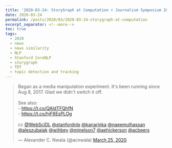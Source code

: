 ```yaml
---
title: '2020-03-24: StoryGraph at Computation + Journalism Symposium 2020 Non-Trip Report'
date: 2020-03-24
permalink: /posts/2020/03/2020-03-24-storygraph-at-computation
excerpt_separator: <!--more-->
toc: true
tags:
  - 2020 
  - news 
  - news similarity 
  - NLP 
  - Stanford CoreNLP 
  - storygraph 
  - TDT 
  - topic detection and tracking
---
```


<blockquote class="twitter-tweet"><p lang="en" dir="ltr">Began as a media manipulation experiment. It&#39;s been running since Aug 8, 2017. Glad we didn&#39;t switch it off.<br><br>See also:<br>- <a href="https://t.co/QAldTFQhfN">https://t.co/QAldTFQhfN</a><br>- <a href="https://t.co/hjF6EsPLOg">https://t.co/hjF6EsPLOg</a><br><br>cc <a href="https://twitter.com/WebSciDL?ref_src=twsrc%5Etfw">@WebSciDL</a> <a href="https://twitter.com/stanfordnlp?ref_src=twsrc%5Etfw">@stanfordnlp</a> <a href="https://twitter.com/kanarinka?ref_src=twsrc%5Etfw">@kanarinka</a> <a href="https://twitter.com/naeemulhassan?ref_src=twsrc%5Etfw">@naeemulhassan</a> <a href="https://twitter.com/aleszubajak?ref_src=twsrc%5Etfw">@aleszubajak</a> <a href="https://twitter.com/wihbey?ref_src=twsrc%5Etfw">@wihbey</a> <a href="https://twitter.com/mjnelson7?ref_src=twsrc%5Etfw">@mjnelson7</a> <a href="https://twitter.com/aehickerson?ref_src=twsrc%5Etfw">@aehickerson</a> <a href="https://twitter.com/acbeers?ref_src=twsrc%5Etfw">@acbeers</a></p>&mdash; Alexander C. Nwala (@acnwala) <a href="https://twitter.com/acnwala/status/1242828029774008320?ref_src=twsrc%5Etfw">March 25, 2020</a></blockquote> <script async src="https://platform.twitter.com/widgets.js" charset="utf-8"></script> 